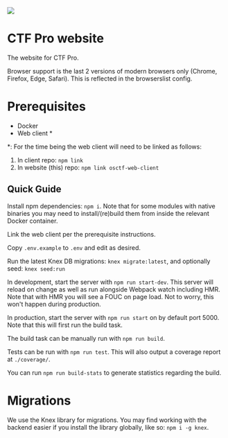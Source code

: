 <img src="https://media.giphy.com/media/144FER6Sz95uZW/giphy.gif">

# CTF Pro website

The website for CTF Pro.

Browser support is the last 2 versions of modern browsers only (Chrome, Firefox, Edge, Safari). This is reflected in the browserslist config.

# Prerequisites

- Docker
- Web client *

*: For the time being the web client will need to be linked as follows:

1. In client repo: `npm link`
2. In website (this) repo: `npm link osctf-web-client`

## Quick Guide

Install npm dependencies: `npm i`. Note that for some modules with native binaries you may need to install/(re)build them from inside the relevant Docker container.

Link the web client per the prerequisite instructions.

Copy `.env.example` to `.env` and edit as desired.

Run the latest Knex DB migrations: `knex migrate:latest`, and optionally seed: `knex seed:run`

In development, start the server with `npm run start-dev`. This server will reload on change as well as run alongside Webpack watch including HMR. Note that with HMR you will see a FOUC on page load. Not to worry, this won't happen during production.

In production, start the server with `npm run start` on by default port 5000. Note that this will first run the build task.

The build task can be manually run with `npm run build`.

Tests can be run with `npm run test`. This will also output a coverage report at `./coverage/`.

You can run `npm run build-stats` to generate statistics regarding the build.

# Migrations

We use the Knex library for migrations. You may find working with the backend easier if you install the library globally, like so: `npm i -g knex`.
